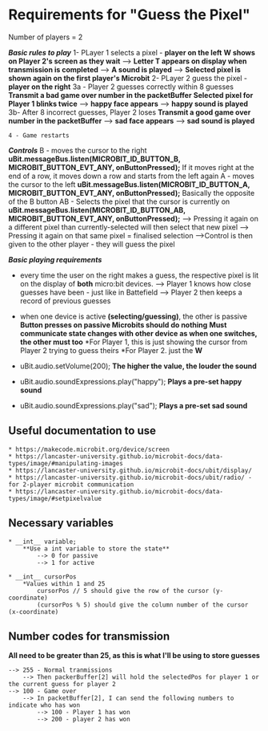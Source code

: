 # Requirements for "Guess the Pixel"

Number of players = 2

***Basic rules to play***
    1- PLayer 1 selects a pixel - **player on the left**
        **W shows on Player 2's screen as they wait**
        --> **Letter T appears on display when transmission is completed**
        --> **A sound is played**
        --> **Selected pixel is shown again on the first player's Microbit**
    2- PLayer 2 guess the pixel - **player on the right**
    3a - Player 2 guesses correctly within 8 guesses
        __Transmit a bad game over number in the packetBuffer__
        __Selected pixel for Player 1 blinks twice__
        --> __happy face appears__
        --> __happy sound is played__
    3b- After 8 incorrect guesses, Player 2 loses
        __Transmit a good game over number in the packetBuffer__
        --> __sad face appears__
        --> __sad sound is played__

    4 - Game restarts

***Controls***
    B - moves the cursor to the right
    **uBit.messageBus.listen(MICROBIT_ID_BUTTON_B, MICROBIT_BUTTON_EVT_ANY, onButtonPressed);**
        If it moves right at the end of a row, it moves down a row and starts from the left again
    A - moves the cursor to the left
    **uBit.messageBus.listen(MICROBIT_ID_BUTTON_A, MICROBIT_BUTTON_EVT_ANY, onButtonPressed);**
        Basically the opposite of the B button
    AB - Selects the pixel that the cursor is currently on
    **uBit.messageBus.listen(MICROBIT_ID_BUTTON_AB, MICROBIT_BUTTON_EVT_ANY, onButtonPressed);**
        --> Pressing it again on a different pixel than currently-selected will then select that new pixel
        --> Pressing it again on that same pixel = finalised selection
            -->Control is then given to the other player - they will guess the pixel

***Basic playing requirements***

* every time the user on the right makes a guess, the respective pixel is lit on the display of **both** micro:bit devices.
    --> Player 1 knows how close guesses have been - just like in Battefield
    --> Player 2 then keeps a record of previous guesses

* when one device is active **(selecting/guessing)**, the other is passive
    __Button presses on passive Microbits should do nothing__
    __Must communicate state changes with other device as when one switches, the other must too__
    *For Player 1, this is just showing the cursor from Player 2 trying to guess theirs
    *For Player 2. just the **W**

*    uBit.audio.setVolume(200); __The higher the value, the louder the sound__

*    uBit.audio.soundExpressions.play("happy"); __Plays a pre-set happy sound__

*    uBit.audio.soundExpressions.play("sad"); __Plays a pre-set sad sound__

## Useful documentation to use
 
    * https://makecode.microbit.org/device/screen
    * https://lancaster-university.github.io/microbit-docs/data-types/image/#manipulating-images
    * https://lancaster-university.github.io/microbit-docs/ubit/display/
    * https://lancaster-university.github.io/microbit-docs/ubit/radio/ - for 2-player microbit communication
    * https://lancaster-university.github.io/microbit-docs/data-types/image/#setpixelvalue


## Necessary variables

    * __int__ variable;
        **Use a int variable to store the state**
            --> 0 for passive
            --> 1 for active

    * __int__ cursorPos
        *Values within 1 and 25
            cursorPos // 5 should give the row of the cursor (y-coordinate)
            (cursorPos % 5) should give the column number of the cursor (x-coordinate)

## Number codes for transmission

__All need to be greater than 25, as this is what I'll be using to store guesses__

    --> 255 - Normal tranmissions
        --> Then packerBuffer[2] will hold the selectedPos for player 1 or the current guess for player 2
    --> 100 - Game over
        --> In packetBuffer[2], I can send the following numbers to indicate who has won
            --> 100 - Player 1 has won
            --> 200 - player 2 has won
                
